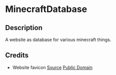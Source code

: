 # MinecraftDatabase

## Description

A website as database for various minecraft things.

## Credits

* Website favicon
[Source](https://www.wpclipart.com/computer/icons/database_symbol.png.html)
[Public Domain](https://www.wpclipart.com/terms.html)